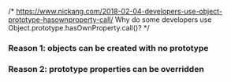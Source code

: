/*
https://www.nickang.com/2018-02-04-developers-use-object-prototype-hasownproperty-call/
Why do some developers use Object.prototype.hasOwnProperty.call()?
*/

### Reason 1: objects can be created with no prototype

### Reason 2: prototype properties can be overridden